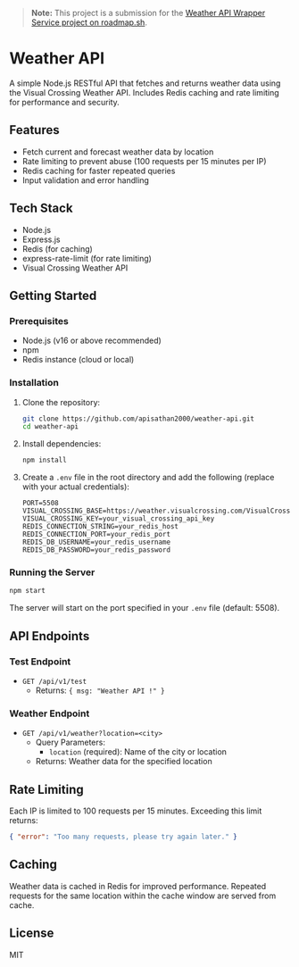 > **Note:** This project is a submission for the [Weather API Wrapper Service project on roadmap.sh](https://roadmap.sh/projects/weather-api-wrapper-service).

# Weather API

A simple Node.js RESTful API that fetches and returns weather data using the Visual Crossing Weather API. Includes Redis caching and rate limiting for performance and security.

## Features

- Fetch current and forecast weather data by location
- Rate limiting to prevent abuse (100 requests per 15 minutes per IP)
- Redis caching for faster repeated queries
- Input validation and error handling

## Tech Stack

- Node.js
- Express.js
- Redis (for caching)
- express-rate-limit (for rate limiting)
- Visual Crossing Weather API

## Getting Started

### Prerequisites

- Node.js (v16 or above recommended)
- npm
- Redis instance (cloud or local)

### Installation

1. Clone the repository:
   ```bash
   git clone https://github.com/apisathan2000/weather-api.git
   cd weather-api
   ```
2. Install dependencies:
   ```bash
   npm install
   ```
3. Create a `.env` file in the root directory and add the following (replace with your actual credentials):
   ```env
   PORT=5508
   VISUAL_CROSSING_BASE=https://weather.visualcrossing.com/VisualCrossingWebServices/rest/services/timeline
   VISUAL_CROSSING_KEY=your_visual_crossing_api_key
   REDIS_CONNECTION_STRING=your_redis_host
   REDIS_CONNECTION_PORT=your_redis_port
   REDIS_DB_USERNAME=your_redis_username
   REDIS_DB_PASSWORD=your_redis_password
   ```

### Running the Server

```bash
npm start
```

The server will start on the port specified in your `.env` file (default: 5508).

## API Endpoints

### Test Endpoint

- `GET /api/v1/test`
  - Returns: `{ msg: "Weather API !" }`

### Weather Endpoint

- `GET /api/v1/weather?location=<city>`
  - Query Parameters:
    - `location` (required): Name of the city or location
  - Returns: Weather data for the specified location

## Rate Limiting

Each IP is limited to 100 requests per 15 minutes. Exceeding this limit returns:

```json
{ "error": "Too many requests, please try again later." }
```

## Caching

Weather data is cached in Redis for improved performance. Repeated requests for the same location within the cache window are served from cache.

## License

MIT
